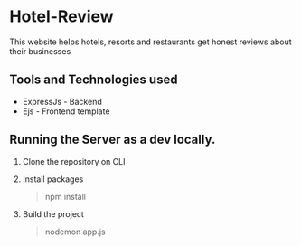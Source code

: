 # Hotel-Review

This website helps hotels, resorts and restaurants get honest reviews about their businesses

## Tools and Technologies used

- ExpressJs - Backend
- Ejs - Frontend template

## Running the Server as a dev locally.

1. Clone the repository on CLI

2. Install packages

   > npm install

3. Build the project

   > nodemon app.js
